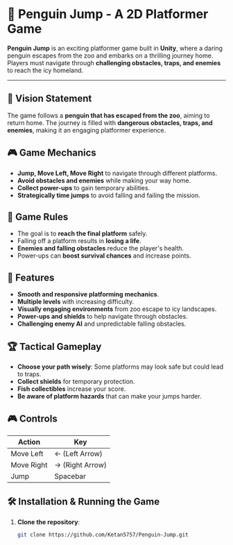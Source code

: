 # 🐧  Penguin Jump - A 2D Platformer Game

**Penguin Jump** is an exciting platformer game built in **Unity**, where a daring penguin escapes from the zoo and embarks on a thrilling journey home. Players must navigate through **challenging obstacles, traps, and enemies** to reach the icy homeland.

---

## 🎯 Vision Statement
The game follows a **penguin that has escaped from the zoo**, aiming to return home. The journey is filled with **dangerous obstacles, traps, and enemies**, making it an engaging platformer experience.

## 🎮 Game Mechanics
- **Jump, Move Left, Move Right** to navigate through different platforms.
- **Avoid obstacles and enemies** while making your way home.
- **Collect power-ups** to gain temporary abilities.
- **Strategically time jumps** to avoid falling and failing the mission.

## 📜 Game Rules
- The goal is to **reach the final platform** safely.
- Falling off a platform results in **losing a life**.
- **Enemies and falling obstacles** reduce the player's health.
- Power-ups can **boost survival chances** and increase points.

## 🚀 Features
- **Smooth and responsive platforming mechanics**.
- **Multiple levels** with increasing difficulty.
- **Visually engaging environments** from zoo escape to icy landscapes.
- **Power-ups and shields** to help navigate through obstacles.
- **Challenging enemy AI** and unpredictable falling obstacles.

## 🏆 Tactical Gameplay
- **Choose your path wisely**: Some platforms may look safe but could lead to traps.
- **Collect shields** for temporary protection.
- **Fish collectibles** increase your score.
- **Be aware of platform hazards** that can make your jumps harder.

## 🎮 Controls
| Action | Key |
|--------|-----|
| Move Left | ← (Left Arrow) |
| Move Right | → (Right Arrow) |
| Jump | Spacebar |

## 🛠 Installation & Running the Game
1. **Clone the repository**:
   ```bash
   git clone https://github.com/Ketan5757/Penguin-Jump.git



